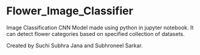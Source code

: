 # Flower_Image_Classifier
Image Classification CNN Model made using python in jupyter notebook. It can detect flower categories based on specified collection of datasets.

Created by Suchi Subhra Jana and Subhroneel Sarkar.

